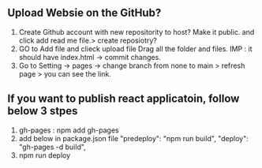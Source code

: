 ## Upload Websie on the GitHub?
1. Create Github account with new repositority to host? Make it public. and click add read me file.> create reposiotry?
2. GO to Add file and clieck upload file Drag all the folder and files. IMP : it should have index.html -> commit changes.
3. Go to Setting -> pages -> change branch from none to main > refresh page > you can see the link.


## If you want to publish react applicatoin, follow below 3 stpes
1. gh-pages : npm add gh-pages
2. add below in package.json file
    "predeploy": "npm run build",
    "deploy": "gh-pages -d build",
3. npm run deploy
